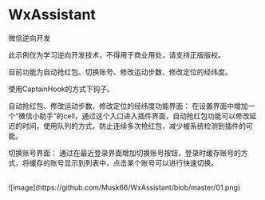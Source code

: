 # WxAssistant

微信逆向开发

此示例仅为学习逆向开发技术，不得用于商业用处，请支持正版版权。

目前功能为自动抢红包、切换账号、修改运动步数、修改定位的经纬度。



使用CaptainHook的方式下钩子。

自动抢红包、修改运动步数、修改定位的经纬度功能界面：
在设置界面中增加一个“微信小助手”的cell，通过这个入口进入插件界面，自动抢红包功能可以修改延迟的时间，使用队列的方式，防止连续多次抢红包，减少被系统检测到插件的可能。

切换账号界面：
通过在最近登录界面增加切换账号按钮，登录时缓存账号的方式，将缓存的账号显示到列表中，点击某个账号可以进行快速切换。

<br>
![image](https://github.com/Musk66/WxAssistant/blob/master/01.png)
